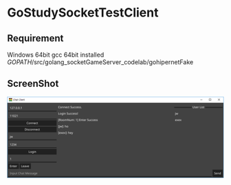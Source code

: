 # GoStudySocketTestClient

## Requirement
Windows 64bit
gcc 64bit
installed $GOPATH$/src/golang_socketGameServer_codelab/gohipernetFake

## ScreenShot
<img src="https://github.com/cjwcjswo/GoStudySocketTestClient/blob/master/img/example.png?raw=true">
